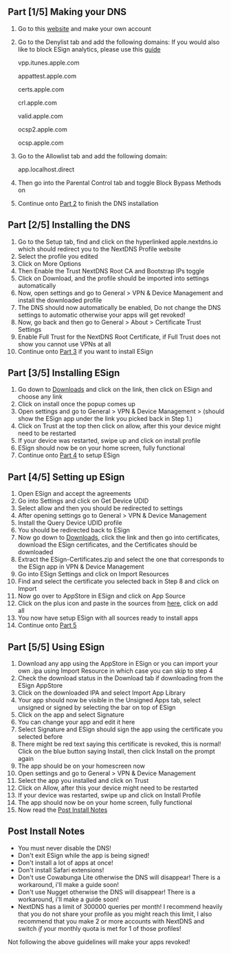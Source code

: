 ## Part [1/5] Making your DNS
1. Go to this [website](https://shorturl.at/hfr4V) and make your own account
2. Go to the Denylist tab and add the following domains:
   If you would also like to block ESign analytics, please use this [guide](#blocking-esign-analytics)
   
   vpp.itunes.apple.com
   
   appattest.apple.com
   
   certs.apple.com
   
   crl.apple.com
   
   valid.apple.com
   
   ocsp2.apple.com
   
   ocsp.apple.com

3. Go to the Allowlist tab and add the following domain:
   
   app.localhost.direct

4. Then go into the Parental Control tab and toggle Block Bypass Methods on
   
5. Continue onto [Part 2](#part-25-installing-the-dns) to finish the DNS installation

## Part [2/5] Installing the DNS
1. Go to the Setup tab, find and click on the hyperlinked apple.nextdns.io which should redirect you to the NextDNS Profile website
2. Select the profile you edited
3. Click on More Options
4. Then Enable the Trust NextDNS Root CA and Bootstrap IPs toggle
5. Click on Download, and the profile should be imported into settings automatically
6. Now, open settings and go to General > VPN & Device Management and install the downloaded profile
7. The DNS should now automatically be enabled, Do not change the DNS settings to automatic otherwise your apps will get revoked!
8. Now, go back and then go to General > About > Certificate Trust Settings
9. Enable Full Trust for the NextDNS Root Certificate, if Full Trust does not show you cannot use VPNs at all
10. Continue onto [Part 3](#part-35-installing-esign) if you want to install ESign

## Part [3/5] Installing ESign
1. Go down to [Downloads](#downloads) and click on the link, then click on ESign and choose any link
2. Click on install once the popup comes up
3. Open settings and go to General > VPN & Device Management > (should show the ESign app under the link you picked back in Step 1.)
4. Click on Trust at the top then click on allow, after this your device might need to be restarted
5. If your device was restarted, swipe up and click on install profile
6. ESign should now be on your home screen, fully functional
7. Continue onto [Part 4](#part-45-setting-up-esign) to setup ESign
 
## Part [4/5] Setting up ESign
1. Open ESign and accept the agreements
2. Go into Settings and click on Get Device UDID
3. Select allow and then you should be redirected to settings
4. After opening settings go to General > VPN & Device Management
5. Install the Query Device UDID profile
6. You should be redirected back to ESign
7. Now go down to [Downloads](#downloads), click the link and then go into certificates, download the ESign certificates, and the Certificates should be downloaded
8. Extract the ESign-Certificates.zip and select the one that corresponds to the ESign app in VPN & Device Management
9. Go into ESign Settings and click on Import Resources
10. Find and select the certificate you selected back in Step 8 and click on Import
11. Now go over to AppStore in ESign and click on App Source
12. Click on the plus icon and paste in the sources from [here](#esign-sources), click on add all
13. You now have setup ESign with all sources ready to install apps
14. Continue onto [Part 5](#part-55-using-esign)

## Part [5/5] Using ESign
1. Download any app using the AppStore in ESign or you can import your own .ipa using Import Resource in which case you can skip to step 4
2. Check the download status in the Download tab if downloading from the ESign AppStore
3. Click on the downloaded IPA and select Import App Library
4. Your app should now be visible in the Unsigned Apps tab, select unsigned or signed by selecting the bar on top of ESign
5. Click on the app and select Signature
6. You can change your app and edit it here
7. Select Signature and ESign should sign the app using the certificate you selected before
8. There might be red text saying this certificate is revoked, this is normal! Click on the blue button saying Install, then click Install on the prompt again
9. The app should be on your homescreen now
10. Open settings and go to General > VPN & Device Management
11. Select the app you installed and click on Trust
12. Click on Allow, after this your device might need to be restarted
13. If your device was restarted, swipe up and click on Install Profile
14. The app should now be on your home screen, fully functional
15. Now read the [Post Install Notes](#post-install-notes)

## Post Install Notes
- You must never disable the DNS!
- Don't exit ESign while the app is being signed!
- Don't install a lot of apps at once!
- Don't install Safari extensions!
- Don't use Cowabunga Lite otherwise the DNS will disappear! There is a workaround, i'll make a guide soon!
- Don't use Nugget otherwise the DNS will disappear! There is a workaround, i'll make a guide soon!
- NextDNS has a limit of 300000 queries per month! I recommend heavily that you do not share your profile as you might reach this limit, I also recommend that you make 2 or more accounts with NextDNS and switch *if* your monthly quota is met for 1 of those profiles!

Not following the above guidelines will make your apps revoked!
